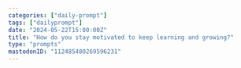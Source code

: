```yaml
---
categories: ["daily-prompt"]
tags: ["dailyprompt"]
date: "2024-05-22T15:00:00Z"
title: "How do you stay motivated to keep learning and growing?"
type: "prompts"
mastodonID: "112485480269596231"
---
```


